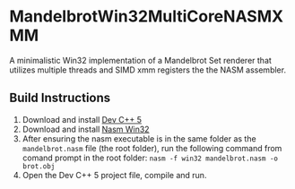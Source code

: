 # MandelbrotWin32MultiCoreNASMXMM
A minimalistic Win32 implementation of a Mandelbrot Set renderer that utilizes multiple threads and SIMD xmm registers the the NASM assembler. 

## Build Instructions

1. Download and install [Dev C++ 5](https://sourceforge.net/projects/orwelldevcpp/)
2. Download and install [Nasm Win32](http://sourceforge.net/projects/nasm/files/Win32%20binaries/2.07/nasm-2.07-win32.zip/download)
3. After ensuring the nasm executable is in the same folder as the `mandelbrot.nasm` file (the root folder), run the following command from comand prompt in the root folder: `nasm -f win32 mandelbrot.nasm -o brot.obj`
4. Open the Dev C++ 5 project file, compile and run.
